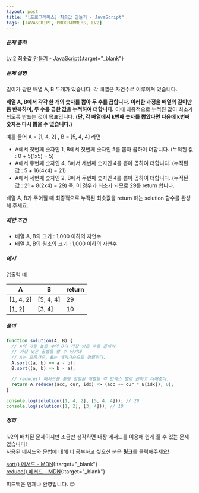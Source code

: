 ```yaml
---
layout: post
title: "[프로그래머스] 최솟값 만들기 - JavaScript"
tags: [JAVASCRIPT, PROGRAMMERS, LV2]
---
```


##### 문제 출처

[Lv.2 최솟값 만들기 - JavaScript](https://school.programmers.co.kr/learn/courses/30/lessons/12941?language=javascript){:target="\_blank"}

##### 문제 설명

길이가 같은 배열 A, B 두개가 있습니다. 각 배열은 자연수로 이루어져 있습니다.

**배열 A, B에서 각각 한 개의 숫자를 뽑아 두 수를 곱합니다. 이러한 과정을 배열의 길이만큼 반복하며, 두 수를 곱한 값을 누적하여 더합니다.** 이때 최종적으로 누적된 값이 최소가 되도록 만드는 것이 목표입니다. **(단, 각 배열에서 k번째 숫자를 뽑았다면 다음에 k번째 숫자는 다시 뽑을 수 없습니다.)**

예를 들어 A = [1, 4, 2] , B = [5, 4, 4] 라면

- A에서 첫번째 숫자인 1, B에서 첫번째 숫자인 5를 뽑아 곱하여 더합니다. (누적된 값 : 0 + 5(1x5) = 5)
- A에서 두번째 숫자인 4, B에서 세번째 숫자인 4를 뽑아 곱하여 더합니다. (누적된 값 : 5 + 16(4x4) = 21)
- A에서 세번째 숫자인 2, B에서 두번째 숫자인 4를 뽑아 곱하여 더합니다. (누적된 값 : 21 + 8(2x4) = 29)
  즉, 이 경우가 최소가 되므로 29를 return 합니다.

배열 A, B가 주어질 때 최종적으로 누적된 최솟값을 return 하는 solution 함수를 완성해 주세요.

##### 제한 조건

- 배열 A, B의 크기 : 1,000 이하의 자연수
- 배열 A, B의 원소의 크기 : 1,000 이하의 자연수

##### 예시

입출력 예

| A         | B         | return |
| --------- | --------- | ------ |
| [1, 4, 2] | [5, 4, 4] | 29     |
| [1, 2]    | [3, 4]    | 10     |

##### 풀이

```javascript
function solution(A, B) {
  // A의 가장 높은 수와 B의 가장 낮은 수를 곱해야
  // 가장 낮은 곱셈을 할 수 있기에
  // A는 오름차순, B는 내림차순으로 정렬한다.
  A.sort((a, b) => a - b);
  B.sort((a, b) => b - a);

  // reduce() 메서드를 통행 정렬된 배열을 각 인덱스 별로 곱하고 더해준다.
  return A.reduce((acc, cur, idx) => (acc += cur * B[idx]), 0);
}

console.log(solution([1, 4, 2], [5, 4, 4])); // 29
console.log(solution([1, 2], [3, 4])); // 10
```

##### 정리

lv2의 배치된 문제이지만 조금만 생각하면 내장 메서드를 이용해 쉽게 풀 수 있는 문제였습니다!<br />
사용된 메서드와 문법에 대해 더 공부하고 싶으신 분은 **링크**를 클릭해주세요!

[sort() 메서드 - MDN](https://developer.mozilla.org/ko/docs/Web/JavaScript/Reference/Global_Objects/Array/sort){:target="\_blank"}<br />
[reduce() 메서드 - MDN](https://developer.mozilla.org/ko/docs/Web/JavaScript/Reference/Global_Objects/Array/reduce){:target="\_blank"}

피드백은 언제나 환영입니다. 😊
